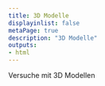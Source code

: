 ```yaml
---
title: 3D Modelle
displayinlist: false
metaPage: true
description: "3D Modelle"
outputs:
- html
---
```


Versuche mit 3D Modellen
